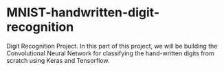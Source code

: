# MNIST-handwritten-digit-recognition
Digit Recognition Project. In this part of this project, we will be building the Convolutional Neural Network for classifying the hand-written digits from scratch using Keras and Tensorflow.
